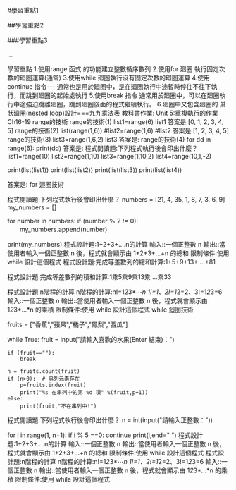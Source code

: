 #學習重點1

##學習重點2

###學習重點3

...

學習重點
1.使用range 函式 的功能建立整數循序數列
2.使用for 廻圈 執行固定次數的廻圈運算(通常)
3.使用while 廻圈執行沒有固定次數的廻圈運算
4.使用continue 指令--- 通常也是用於廻圈中，是在廻圈執行中途暫時停住不往下執行，而跳到廻圈的起始處執行
5.使用break 指令 通常用於廻圈中，可以在廻圈執行中途強迫跳離廻圈，跳到廻圈後面的程式繼續執行。
6.廻圈中又包含廻圈的 巢狀廻圈(nested loop)設計===九九乘法表
教科書作業:
Unit 5:重複執行的作業
Ch16-19
range的技術
range的技術(1)
list1=range(6)
list1
答案是:[0, 1, 2, 3, 4, 5]
range的技術(2)
list(range(1,6))
#list2=range(1,6)
#list2
答案是:[1, 2, 3, 4, 5]
range的技術(3)
list3=range(1,6,2)
list3
答案是:
range的技術(4)
for dd in range(6):
   print(dd)
答案是:
程式閱讀題:下列程式執行後會印出什麼？
list1=range(10)
list2=range(1,10)
list3=range(1,10,2)
list4=range(10,1,-2)

print(list(list1))
print(list(list2))
print(list(list3)) 
print(list(list4))  

答案是:
for 迴圈技術

程式閱讀題:下列程式執行後會印出什麼？
numbers = [21, 4, 35, 1, 8, 7, 3, 6, 9]
my_numbers = []

for number in numbers:
    if (number % 2 != 0): 
　　my_numbers.append(number)

print(my_numbers)
程式設計題:1+2+3+....n的計算
輸入::一個正整數 n
輸出::當使用者輸入一個正整數 n 後，程式就會顯示由 1+2+3+...+n 的總和
限制條件:使用 while 設計這個程式
程式設計題:完成等差數列的總和計算:1+5+9+13+ ...+81

程式設計題:完成等差數列的積和計算:1乘5乘9乘13乘 ...乘33

程式設計題:n階程的計算
n階程的計算:n!=1*2*3*⋯*n
1!=1、2!=1*2=2、3!=1*2*3=6
輸入::一個正整數 n
輸出::當使用者輸入一個正整數 n 後，程式就會顯示由 1*2*3*...*n 的乘積
限制條件:使用 while 設計這個程式
while 迴圈技術

fruits = ["香蕉","蘋果","橘子","鳳梨","西瓜"]

while True:
    fruit = input("請輸入喜歡的水果(Enter 結束)：")

    if (fruit==""):
        break

    n = fruits.count(fruit) 
    if (n>0):  # 串列元素存在
        p=fruits.index(fruit)
        print("%s 在串列中的第 %d 項" %(fruit,p+1))
    else:
        print(fruit,"不在串列中!")
程式閱讀題:下列程式執行後會印出什麼？
n = int(input("請輸入正整數："))

for i in range(1, n+1):
    if i % 5 ==0:
        continue
    print(i,end=" ")
程式設計題:1+2+3+....n的計算
輸入::一個正整數 n
輸出::當使用者輸入一個正整數 n 後，程式就會顯示由 1+2+3+...+n 的總和
限制條件:使用 while 設計這個程式
程式設計題:n階程的計算
n階程的計算:n!=1*2*3*⋯*n
1!=1、2!=1*2=2、3!=1*2*3=6
輸入::一個正整數 n
輸出::當使用者輸入一個正整數 n 後，程式就會顯示由 1*2*3*...*n 的乘積
限制條件:使用 while 設計這個程式
